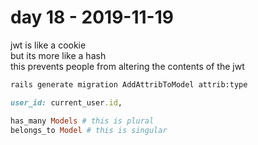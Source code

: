 # day 18 - 2019-11-19

jwt is like a cookie  
but its more like a hash  
this prevents people from altering the contents of the jwt  

```bash
rails generate migration AddAttribToModel attrib:type
```

```ruby
user_id: current_user.id,
```

```ruby  
has_many Models # this is plural  
belongs_to Model # this is singular  
```

